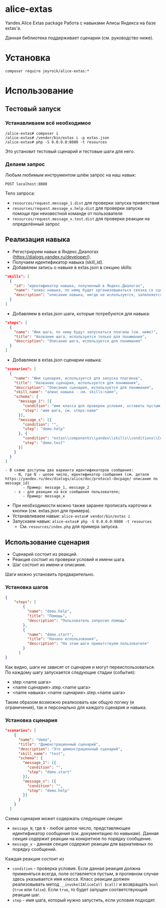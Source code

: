 # alice-extas

Yandex.Alice Extas package
Работа с навыками Алисы Яндекса на базе extas'a.

Данная библиотека поддерживает сценарии (см. руководство ниже).

# Установка

`composer require jeyroik/alice-extas:*`

# Использование

## Тестовый запуск

### Устанавливаем всё необходимое

```
/alice-extas# composer i
/alice-extas# /vendor/bin/extas i -p extas.json
/alice-extas# php -S 0.0.0.0:8080 -t resources
```

Это установит тестовый сценарий и тестовые шаги для него.

### Делаем запрос

Любым любимым инструментом шлём запрос на наш навык:

```POST localhost:8080```

Тело запроса:

- `resources/request.message_1.dist` для проверки запуска приветствия
- `resources/request.message_x.help.dist` для проверки запуска помощи при неизвестной команде от пользователя
- `resources/request.message_x.test.dist` для проверки реакции на определённый запрос

## Реализация навыка

- Регистрируем навык в Яндекс.Диалогах (https://dialogs.yandex.ru/developer/).
- Получаем идентификатор навыка (skill_id).
- Добавялем запись о навыке в extas.json в секцию skills:
```json
"skills": [
  {
    "id": "идентификатор навыка, полученный в Яндекс.Диалогах",
    "name": "алиас навыка, по нему будет организовываться связка со сценариями",
    "description": "описание навыка, нигде не используется, заполняется только для понимания"
  }
]
```
- Добавляем в extas.json шаги, которые потребуются для навыка:
```json
"steps": [
  {
    "name": "Имя шага, по нему будут запускаться плагины (см. ниже)",
    "title": "Название шага, используется только для понимания",
    "description": "Описание шага, используется для понимания"
  }
]
```
- Добавляем в extas.json сценарии навыка:
```json
"scenarios": [
  {
    "name": "Имя сценария, используется для запуска плагинов",
    "title": "Название сценария, используется для понимания",
    "description": "Описание сценария, используется для понимания",
    "skill_name": "алиас навыка - см. skills:name",
    "schema": {
      "message_1": [{
        "condition": "имя класса для проверки условия, оставить пустым для обязателнього запуска данной реакции",
        "step": "имя шага, см. steps:name"
      }],
      "message_x": [{
        "condition": "",
        "step": "demo.help"
      }, {
        "condition": "extas\\components\\yandex\\skills\\conditions\\ConditionTest",
        "step": "demo.test"
      }]
    }
  }
]
```
    - В схеме доступны два варианта идентификаторов сообщения: 
        - N, где N - целое число, идентификатор сообщения (см. детали https://yandex.ru/dev/dialogs/alice/doc/protocol-docpage/ описание по message_id)
            - Пример: message_1, message_2
        - x - для реакции на все сообщения пользователя;
            - Пример: message_x
-  При необходимости можно также заранее прописать карточки и кнопки (см. extas.json для примера).
- Устанавливаем навык: `alice-extas# vendor/bin/extas i`
- Запускаем навык: `alice-extas# php -S 0.0.0.0:8080 -t resources `
    - См. `resources/index.php` для примера запуска. 

## Использование сценария

- Сценарий состоит из реакций.
- Реакция состоит из проверки условий и имени шага.
- Шаг состоит из имени и описания.

Шаги можно установить предварительно.

### Установка шагов

```json
{
    "steps": [
        {
          "name": "demo.help",
          "title": "Помощь",
          "description": "Пользователь запросил помощь"
        },
        {
          "name": "demo.start",
          "title": "Начало использования",
          "description": "На этом шаге приветствуем пользователя"
        }
      ]
}
```

Как видно, шаги не зависят от сценария и могут переиспользоваться.
По каждому шагу запускается следующие стадии (события):
- step.<name шага>
- <name сценария>.step.<name шага>
- <name навыка>.<name сценария>.step.<name шага>

Таким образом возможно реализовать как общую логику (и ограничения), так и персонально для каждого сценария и навыка.

### Установка сценария

```json
"scenarios": [
    {
      "name": "demo",
      "title": "Демонстрационный сценарий",
      "description": "Это демонстрационный сценарий",
      "skill_name": "test",
      "schema": {
        "message_1": [{
          "condition": "",
          "step": "demo.start"
        }],
        "message_x": [{
          "condition": "",
          "step": "demo.help"
        }]
      }
    }
  ]
```

Схема сценария может содержать следующие секции:

- `message_N`, где `N` - любое целое число, представляющее идентификатор сообщения (см. документацию по навыкам). Данная секция содержит реакции на конкретное по порядку сообщение.
- `message_x` - данная секция содержит реакции для вариативных по порядку сообщений.

Каждая реакция состоит из
- `condition` - проверка условия. Если данная реакция должна применяться всегда, поле оставляется пустым, в противном случае здесь указывается имя класса. Класс реакции должен реализовывать метод `__invoke(IAliceCall $call)` и возвращать `bool` (`true` или `false`). Если `true`, то будет запущен соответствующий реакции шаг.
- `step` - имя шага, который нужно запустить, если условия подходят.
